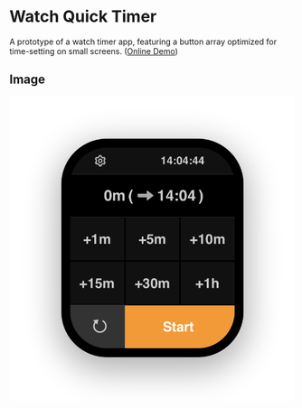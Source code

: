 # Watch Quick Timer

A prototype of a watch timer app, featuring a button array optimized for time-setting on small screens. ([Online Demo](https://pkucuipy.github.io/watch-quick-timer/))

## Image
![Watch Quick Timer](https://github.com/PkuCuipy/watch-quick-timer/blob/main/public/example.png?raw=true)
